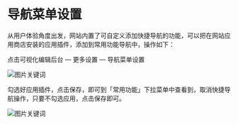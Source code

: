 # 导航菜单设置

从用户体验角度出发，网站内置了可自定义添加快捷导航的功能，可以把在网站应用商店安装的应用插件，添加到常用功能导航中，操作如下：

点击可视化编辑后台 — 更多设置 — 导航菜单设置

![图片关键词](https://help.mituo.cn/jz/upload/201902/1550050394118245.png)

勾选好应用插件，点击保存，即可到「常用功能」下拉菜单中查看到，取消快捷导航操作，只要不勾选应用，点击保存即可。

![图片关键词](https://help.mituo.cn/jz/upload/201902/1550050405581394.png)
